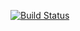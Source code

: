 [![Build Status](http://localhost:8080/buildStatus/icon?job=connect-jenkins-togithub)](http://localhost:8080/job/connect-jenkins-togithub/)
